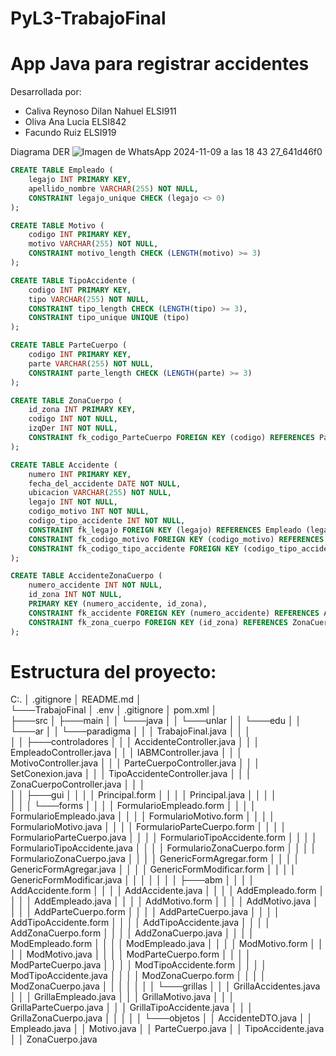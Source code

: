 # PyL3-TrabajoFinal
# App Java para registrar accidentes

Desarrollada por:
- Caliva Reynoso Dilan Nahuel ELSI911
- Oliva Ana Lucia ELSI842
- Facundo Ruiz ELSI919

Diagrama DER 
![Imagen de WhatsApp 2024-11-09 a las 18 43 27_641d46f0](https://github.com/user-attachments/assets/edcfbd7e-5172-4ba8-bd8a-461722897e95)

```sql
CREATE TABLE Empleado (
    legajo INT PRIMARY KEY,
    apellido_nombre VARCHAR(255) NOT NULL,
    CONSTRAINT legajo_unique CHECK (legajo <> 0)
);

CREATE TABLE Motivo (
    codigo INT PRIMARY KEY,
    motivo VARCHAR(255) NOT NULL,
    CONSTRAINT motivo_length CHECK (LENGTH(motivo) >= 3)
);

CREATE TABLE TipoAccidente (
    codigo INT PRIMARY KEY,
    tipo VARCHAR(255) NOT NULL,
    CONSTRAINT tipo_length CHECK (LENGTH(tipo) >= 3),
    CONSTRAINT tipo_unique UNIQUE (tipo)
);

CREATE TABLE ParteCuerpo (
    codigo INT PRIMARY KEY,
    parte VARCHAR(255) NOT NULL,
    CONSTRAINT parte_length CHECK (LENGTH(parte) >= 3)
);

CREATE TABLE ZonaCuerpo (
    id_zona INT PRIMARY KEY,
    codigo INT NOT NULL,
    izqDer INT NOT NULL,
    CONSTRAINT fk_codigo_ParteCuerpo FOREIGN KEY (codigo) REFERENCES ParteCuerpo (codigo)
);

CREATE TABLE Accidente (
    numero INT PRIMARY KEY,
    fecha_del_accidente DATE NOT NULL,
    ubicacion VARCHAR(255) NOT NULL,
    legajo INT NOT NULL,
    codigo_motivo INT NOT NULL,
    codigo_tipo_accidente INT NOT NULL,
    CONSTRAINT fk_legajo FOREIGN KEY (legajo) REFERENCES Empleado (legajo),
    CONSTRAINT fk_codigo_motivo FOREIGN KEY (codigo_motivo) REFERENCES Motivo (codigo),
    CONSTRAINT fk_codigo_tipo_accidente FOREIGN KEY (codigo_tipo_accidente) REFERENCES TipoAccidente (codigo)
);

CREATE TABLE AccidenteZonaCuerpo (
    numero_accidente INT NOT NULL,
    id_zona INT NOT NULL,
    PRIMARY KEY (numero_accidente, id_zona),
    CONSTRAINT fk_accidente FOREIGN KEY (numero_accidente) REFERENCES Accidente (numero),
    CONSTRAINT fk_zona_cuerpo FOREIGN KEY (id_zona) REFERENCES ZonaCuerpo (id_zona)
);
```

# Estructura del proyecto:
C:.
│   .gitignore
│   README.md
│   
└───TrabajoFinal
    │   .env
    │   .gitignore
    │   pom.xml
    │   
    ├───src
    │   ├───main
    │   │   └───java
    │   │       └───unlar
    │   │           └───edu
    │   │               └───ar
    │   │                   └───paradigma
    │   │                       │   TrabajoFinal.java
    │   │                       │   
    │   │                       ├───controladores
    │   │                       │       AccidenteController.java
    │   │                       │       EmpleadoController.java
    │   │                       │       IABMController.java
    │   │                       │       MotivoController.java
    │   │                       │       ParteCuerpoController.java
    │   │                       │       SetConexion.java
    │   │                       │       TipoAccidenteController.java
    │   │                       │       ZonaCuerpoController.java
    │   │                       │       
    │   │                       ├───gui
    │   │                       │   │   Principal.form
    │   │                       │   │   Principal.java
    │   │                       │   │   
    │   │                       │   └───forms
    │   │                       │       │   FormularioEmpleado.form
    │   │                       │       │   FormularioEmpleado.java
    │   │                       │       │   FormularioMotivo.form
    │   │                       │       │   FormularioMotivo.java
    │   │                       │       │   FormularioParteCuerpo.form
    │   │                       │       │   FormularioParteCuerpo.java
    │   │                       │       │   FormularioTipoAccidente.form
    │   │                       │       │   FormularioTipoAccidente.java
    │   │                       │       │   FormularioZonaCuerpo.form
    │   │                       │       │   FormularioZonaCuerpo.java
    │   │                       │       │   GenericFormAgregar.form
    │   │                       │       │   GenericFormAgregar.java
    │   │                       │       │   GenericFormModificar.form
    │   │                       │       │   GenericFormModificar.java
    │   │                       │       │
    │   │                       │       ├───abm
    │   │                       │       │       AddAccidente.form
    │   │                       │       │       AddAccidente.java
    │   │                       │       │       AddEmpleado.form
    │   │                       │       │       AddEmpleado.java
    │   │                       │       │       AddMotivo.form
    │   │                       │       │       AddMotivo.java
    │   │                       │       │       AddParteCuerpo.form
    │   │                       │       │       AddParteCuerpo.java
    │   │                       │       │       AddTipoAccidente.form
    │   │                       │       │       AddTipoAccidente.java
    │   │                       │       │       AddZonaCuerpo.form
    │   │                       │       │       AddZonaCuerpo.java
    │   │                       │       │       ModEmpleado.form
    │   │                       │       │       ModEmpleado.java
    │   │                       │       │       ModMotivo.form
    │   │                       │       │       ModMotivo.java
    │   │                       │       │       ModParteCuerpo.form
    │   │                       │       │       ModParteCuerpo.java
    │   │                       │       │       ModTipoAccidente.form
    │   │                       │       │       ModTipoAccidente.java
    │   │                       │       │       ModZonaCuerpo.form
    │   │                       │       │       ModZonaCuerpo.java
    │   │                       │       │
    │   │                       │       └───grillas
    │   │                       │               GrillaAccidentes.java
    │   │                       │               GrillaEmpleado.java
    │   │                       │               GrillaMotivo.java
    │   │                       │               GrillaParteCuerpo.java
    │   │                       │               GrillaTipoAccidente.java
    │   │                       │               GrillaZonaCuerpo.java
    │   │                       │
    │   │                       └───objetos
    │   │                               AccidenteDTO.java
    │   │                               Empleado.java
    │   │                               Motivo.java
    │   │                               ParteCuerpo.java
    │   │                               TipoAccidente.java
    │   │                               ZonaCuerpo.java
